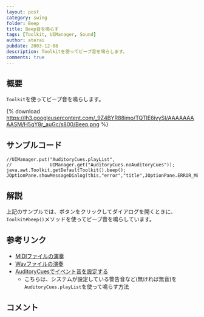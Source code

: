 ```yaml
---
layout: post
category: swing
folder: Beep
title: Beep音を鳴らす
tags: [Toolkit, UIManager, Sound]
author: aterai
pubdate: 2003-12-08
description: Toolkitを使ってビープ音を鳴らします。
comments: true
---
```

## 概要
`Toolkit`を使ってビープ音を鳴らします。

{% download https://lh3.googleusercontent.com/_9Z4BYR88imo/TQTIE6ivySI/AAAAAAAAASM/H5qY8r_auGc/s800/Beep.png %}

## サンプルコード
<pre class="prettyprint"><code>//UIManager.put("AuditoryCues.playList",
//              UIManager.get("AuditoryCues.noAuditoryCues"));
java.awt.Toolkit.getDefaultToolkit().beep();
JOptionPane.showMessageDialog(this,"error","title",JOptionPane.ERROR_MESSAGE);
</code></pre>

## 解説
上記のサンプルでは、ボタンをクリックしてダイアログを開くときに、`Toolkit#beep()`メソッドを使ってビープ音を鳴らしています。

## 参考リンク
- [MIDIファイルの演奏](http://ateraimemo.com/Swing/MidiSystem.html)
- [Wavファイルの演奏](http://ateraimemo.com/Swing/Sound.html)
- [AuditoryCuesでイベント音を設定する](http://ateraimemo.com/Swing/AuditoryCues.html)
    - こちらは、システムが設定している警告音など(無ければ無音)を`AuditoryCues.playList`を使って鳴らす方法

<!-- dummy comment line for breaking list -->

## コメント
